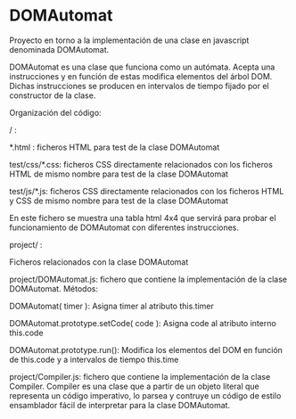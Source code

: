 DOMAutomat
==========

Proyecto en torno a la implementación de una clase en javascript denominada DOMAutomat.

DOMAutomat es una clase que funciona como un autómata. Acepta una instrucciones y en función de estas modifica elementos del árbol DOM. Dichas instrucciones se producen en intervalos de tiempo fijado por el constructor de la clase.

Organización del código:

/ :

*.html : ficheros HTML para test de la clase DOMAutomat

test/css/*.css: ficheros CSS directamente relacionados con los ficheros HTML de mismo nombre para test de la clase DOMAutomat

test/js/*.js: ficheros CSS directamente relacionados con los ficheros HTML y CSS de mismo nombre para test de la clase DOMAutomat

En este fichero se muestra una tabla html 4x4 que servirá para probar el funcionamiento de DOMAutomat con diferentes instrucciones.

project/ :

Ficheros relacionados con la clase DOMAutomat

project/DOMAutomat.js: fichero que contiene la implementación de la clase DOMAutomat. Métodos:

DOMAutomat( timer ): Asigna timer al atributo this.timer 

DOMAutomat.prototype.setCode( code ): Asigna code al atributo interno this.code

DOMAutomat.prototype.run(): Modifica los elementos del DOM en función de this.code y a intervalos de tiempo this.time

project/Compiler.js: fichero que contiene la implementación de la clase Compiler. Compiler es una clase que a partir de un objeto literal que representa un código imperativo, lo parsea y contruye un código de estilo ensamblador fácil de interpretar para la clase DOMAutomat.